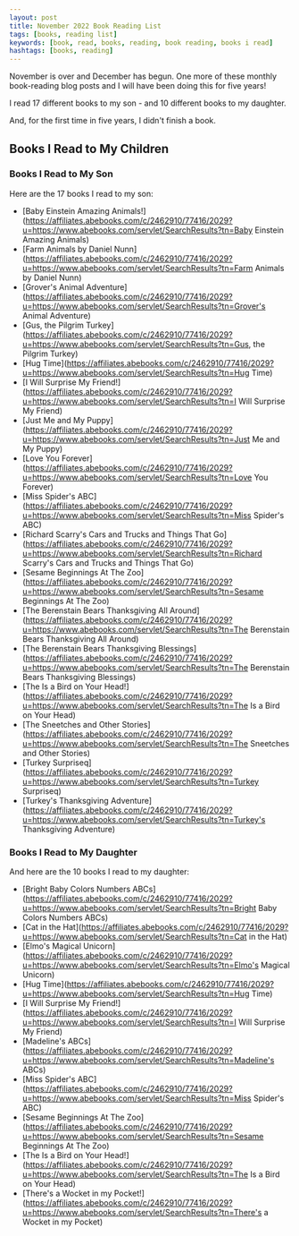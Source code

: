 ```yaml
---
layout: post
title: November 2022 Book Reading List
tags: [books, reading list]
keywords: [book, read, books, reading, book reading, books i read]
hashtags: [books, reading]
---
```


November is over and December has begun. One more of these monthly book-reading blog posts and I will have been doing this for five years!

I read 17 different books to my son - and 10 different books to my daughter.

And, for the first time in five years, I didn't finish a book.

## Books I Read to My Children

### Books I Read to My Son

Here are the 17 books I read to my son:

* [Baby Einstein Amazing Animals!](https://affiliates.abebooks.com/c/2462910/77416/2029?u=https://www.abebooks.com/servlet/SearchResults?tn=Baby Einstein Amazing Animals)
* [Farm Animals by Daniel Nunn](https://affiliates.abebooks.com/c/2462910/77416/2029?u=https://www.abebooks.com/servlet/SearchResults?tn=Farm Animals by Daniel Nunn)
* [Grover's Animal Adventure](https://affiliates.abebooks.com/c/2462910/77416/2029?u=https://www.abebooks.com/servlet/SearchResults?tn=Grover's Animal Adventure)
* [Gus, the Pilgrim Turkey](https://affiliates.abebooks.com/c/2462910/77416/2029?u=https://www.abebooks.com/servlet/SearchResults?tn=Gus, the Pilgrim Turkey)
* [Hug Time](https://affiliates.abebooks.com/c/2462910/77416/2029?u=https://www.abebooks.com/servlet/SearchResults?tn=Hug Time)
* [I Will Surprise My Friend!](https://affiliates.abebooks.com/c/2462910/77416/2029?u=https://www.abebooks.com/servlet/SearchResults?tn=I Will Surprise My Friend)
* [Just Me and My Puppy](https://affiliates.abebooks.com/c/2462910/77416/2029?u=https://www.abebooks.com/servlet/SearchResults?tn=Just Me and My Puppy)
* [Love You Forever](https://affiliates.abebooks.com/c/2462910/77416/2029?u=https://www.abebooks.com/servlet/SearchResults?tn=Love You Forever)
* [Miss Spider's ABC](https://affiliates.abebooks.com/c/2462910/77416/2029?u=https://www.abebooks.com/servlet/SearchResults?tn=Miss Spider's ABC)
* [Richard Scarry's Cars and Trucks and Things That Go](https://affiliates.abebooks.com/c/2462910/77416/2029?u=https://www.abebooks.com/servlet/SearchResults?tn=Richard Scarry's Cars and Trucks and Things That Go)
* [Sesame Beginnings At The Zoo](https://affiliates.abebooks.com/c/2462910/77416/2029?u=https://www.abebooks.com/servlet/SearchResults?tn=Sesame Beginnings At The Zoo)
* [The Berenstain Bears Thanksgiving All Around](https://affiliates.abebooks.com/c/2462910/77416/2029?u=https://www.abebooks.com/servlet/SearchResults?tn=The Berenstain Bears Thanksgiving All Around)
* [The Berenstain Bears Thanksgiving Blessings](https://affiliates.abebooks.com/c/2462910/77416/2029?u=https://www.abebooks.com/servlet/SearchResults?tn=The Berenstain Bears Thanksgiving Blessings)
* [The Is a Bird on Your Head!](https://affiliates.abebooks.com/c/2462910/77416/2029?u=https://www.abebooks.com/servlet/SearchResults?tn=The Is a Bird on Your Head)
* [The Sneetches and Other Stories](https://affiliates.abebooks.com/c/2462910/77416/2029?u=https://www.abebooks.com/servlet/SearchResults?tn=The Sneetches and Other Stories)
* [Turkey Surpriseq](https://affiliates.abebooks.com/c/2462910/77416/2029?u=https://www.abebooks.com/servlet/SearchResults?tn=Turkey Surpriseq)
* [Turkey's Thanksgiving Adventure](https://affiliates.abebooks.com/c/2462910/77416/2029?u=https://www.abebooks.com/servlet/SearchResults?tn=Turkey's Thanksgiving Adventure)

### Books I Read to My Daughter

And here are the 10 books I read to my daughter:

* [Bright Baby Colors Numbers ABCs](https://affiliates.abebooks.com/c/2462910/77416/2029?u=https://www.abebooks.com/servlet/SearchResults?tn=Bright Baby Colors Numbers ABCs)
* [Cat in the Hat](https://affiliates.abebooks.com/c/2462910/77416/2029?u=https://www.abebooks.com/servlet/SearchResults?tn=Cat in the Hat)
* [Elmo's Magical Unicorn](https://affiliates.abebooks.com/c/2462910/77416/2029?u=https://www.abebooks.com/servlet/SearchResults?tn=Elmo's Magical Unicorn)
* [Hug Time](https://affiliates.abebooks.com/c/2462910/77416/2029?u=https://www.abebooks.com/servlet/SearchResults?tn=Hug Time)
* [I Will Surprise My Friend!](https://affiliates.abebooks.com/c/2462910/77416/2029?u=https://www.abebooks.com/servlet/SearchResults?tn=I Will Surprise My Friend)
* [Madeline's ABCs](https://affiliates.abebooks.com/c/2462910/77416/2029?u=https://www.abebooks.com/servlet/SearchResults?tn=Madeline's ABCs)
* [Miss Spider's ABC](https://affiliates.abebooks.com/c/2462910/77416/2029?u=https://www.abebooks.com/servlet/SearchResults?tn=Miss Spider's ABC)
* [Sesame Beginnings At The Zoo](https://affiliates.abebooks.com/c/2462910/77416/2029?u=https://www.abebooks.com/servlet/SearchResults?tn=Sesame Beginnings At The Zoo)
* [The Is a Bird on Your Head!](https://affiliates.abebooks.com/c/2462910/77416/2029?u=https://www.abebooks.com/servlet/SearchResults?tn=The Is a Bird on Your Head)
* [There's a Wocket in my Pocket!](https://affiliates.abebooks.com/c/2462910/77416/2029?u=https://www.abebooks.com/servlet/SearchResults?tn=There's a Wocket in my Pocket)